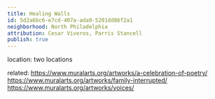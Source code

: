 ```yaml
---
title: Healing Walls
id: 5d2a6bc6-e7cd-407a-ada9-5201dd86f2a1
neighborhood: North Philadelphia
attribution: Cesar Viveros, Parris Stancell
publish: true
---
```


location: two locations


            
related: https://www.muralarts.org/artworks/a-celebration-of-poetry/
https://www.muralarts.org/artworks/family-interrupted/
https://www.muralarts.org/artworks/voices/




            
